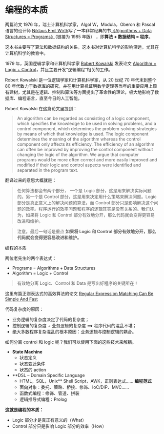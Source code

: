 # 编程的本质

两篇论文 
1976 年，瑞士计算机科学家，Algol W，Modula，Oberon 和 Pascal 语言的设计师 [Niklaus Emil Wirth](https://en.wikipedia.org/wiki/Niklaus_Wirth)写了一本非常经典的书[《Algorithms + Data Structures = Programs》]()（链接为 1985 年版） ，即**算法 + 数据结构 = 程序**。 

这本书主要写了算法和数据结构的关系，这本书对计算机科学的影响深远，尤其在计算机科学的教育中。 

1979 年，英国逻辑学家和计算机科学家 [Robert Kowalski](https://en.wikipedia.org/wiki/Robert_Kowalski) 发表论文 [Algorithm = Logic + Control](https://www.doc.ic.ac.uk/~rak/papers/algorithm%20=%20logic%20+%20control.pdf)，并且主要开发“逻辑编程”相关的工作。 

Robert Kowalski 是一位逻辑学家和计算机科学家，从 20 世纪 70 年代末到整个 80 年代致力于数据库的研究，并在用计算机证明数学定理等当年的重要应用上颇有建树，尤其是在逻辑、控制和算法等方面提出了革命性的理论，极大地影响了数据库、编程语言，直至今日的人工智能。

Robert Kowalski 在这篇论文里提到： 

> An algorithm can be regarded as consisting of a logic component, which specifies the knowledge to be used in solving problems, and a control component, which determines the problem-solving strategies by means of which that knowledge is used. The logic component determines the meaning of the algorithm whereas the control component only affects its efficiency. The efficiency of an algorithm can often be improved by improving the control component without changing the logic of the algorithm. We argue that computer programs would be more often correct and more easily improved and modified if their logic and control aspects were identified and separated in the program text. 
 
翻译过来的意思大概就是： 

>任何算法都会有两个部分， 一个是 Logic 部分，这是用来解决实际问题的。另一个是 Control 部分，这是用来决定用什么策略来解决问题。Logic 部分是真正意义上的解决问题的算法，而 Control 部分只是影响解决这个问题的效率。程序运行的效率问题和程序的逻辑其实是没有关系的。我们认为，如果将 Logic 和 Control 部分有效地分开，那么代码就会变得更容易改进和维护。

> 注意，最后一句话是重点 **如果将 Logic 和 Control 部分有效地分开，那么代码就会变得更容易改进和维护。**


编程的本质 

两位老先生的两个表达式： 
* Programs = Algorithms + Data Structures
* Algorithm = Logic + Control

> 有效地分离 Logic、Control 和 Data 是写出好程序的关键所在！


这里有篇正则表达式的高效算法的论文 [Regular Expression Matching Can Be Simple And Fast](https://swtch.com/~rsc/regexp/regexp1.html)


代码复杂度的原因： 
* 业务逻辑的复杂度决定了代码的复杂度； 
* 控制逻辑的复杂度 + 业务逻辑的复杂度 ==> 程序代码的混乱不堪； 
* 绝大多数程序复杂混乱的根本原因：业务逻辑与控制逻辑的耦合。 

如何分离 control 和 logic 呢？我们可以使用下面的这些技术来解耦。 
* **State Machine**
  * 状态定义 
  * 状态变迁条件 
  * 状态的 action 
* **DSL – Domain Specific Language 
  * HTML，SQL，Unix** Shell Script，AWK，正则表达式…… 
**编程范式** 
  * 面向对象：委托、策略、桥接、修饰、IoC/DIP、MVC…… 
  * 函数式编程：修饰、管道、拼装 
  * 逻辑推导式编程：Prolog 

**这就是编程的本质：**
  * Logic 部分才是真正有意义的（What） 
  * Control 部分只是影响 Logic 部分的效率（How）